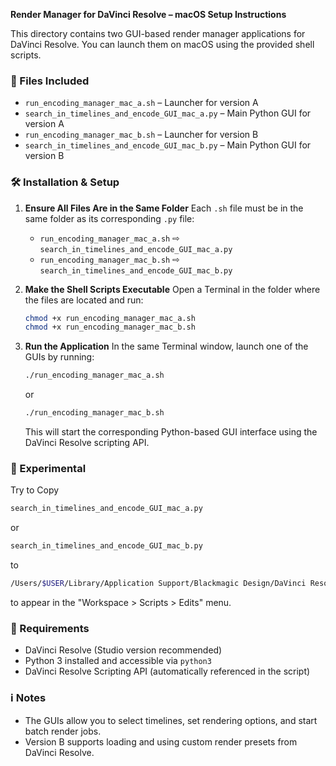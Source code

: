 **Render Manager for DaVinci Resolve – macOS Setup Instructions**

This directory contains two GUI-based render manager applications for DaVinci Resolve. You can launch them on macOS using the provided shell scripts.

### 📁 Files Included

* `run_encoding_manager_mac_a.sh` – Launcher for version A
* `search_in_timelines_and_encode_GUI_mac_a.py` – Main Python GUI for version A
* `run_encoding_manager_mac_b.sh` – Launcher for version B
* `search_in_timelines_and_encode_GUI_mac_b.py` – Main Python GUI for version B

### 🛠️ Installation & Setup

1. **Ensure All Files Are in the Same Folder**
   Each `.sh` file must be in the same folder as its corresponding `.py` file:

   * `run_encoding_manager_mac_a.sh` ⇨ `search_in_timelines_and_encode_GUI_mac_a.py`
   * `run_encoding_manager_mac_b.sh` ⇨ `search_in_timelines_and_encode_GUI_mac_b.py`

2. **Make the Shell Scripts Executable**
   Open a Terminal in the folder where the files are located and run:

   ```bash
   chmod +x run_encoding_manager_mac_a.sh
   chmod +x run_encoding_manager_mac_b.sh
   ```

3. **Run the Application**
   In the same Terminal window, launch one of the GUIs by running:

   ```bash
   ./run_encoding_manager_mac_a.sh
   ```

   or

   ```bash
   ./run_encoding_manager_mac_b.sh
   ```

   This will start the corresponding Python-based GUI interface using the DaVinci Resolve scripting API.

### 🧪 Experimental
   
   Try to Copy
   ```bash
   search_in_timelines_and_encode_GUI_mac_a.py 
   ```
   or
   ```bash
   search_in_timelines_and_encode_GUI_mac_b.py
   ```
   to
   ```bash
   /Users/$USER/Library/Application Support/Blackmagic Design/DaVinci Resolve/Fusion/Scripts/Edit
   ```
   to appear in the "Workspace > Scripts > Edits" menu.
   
### 🧩 Requirements

* DaVinci Resolve (Studio version recommended)
* Python 3 installed and accessible via `python3`
* DaVinci Resolve Scripting API (automatically referenced in the script)

### ℹ️ Notes

* The GUIs allow you to select timelines, set rendering options, and start batch render jobs.
* Version B supports loading and using custom render presets from DaVinci Resolve.

